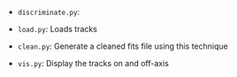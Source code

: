 * `discriminate.py`:

* `load.py`: Loads tracks

* `clean.py`: Generate a cleaned fits file using this technique

* `vis.py`: Display the tracks on and off-axis